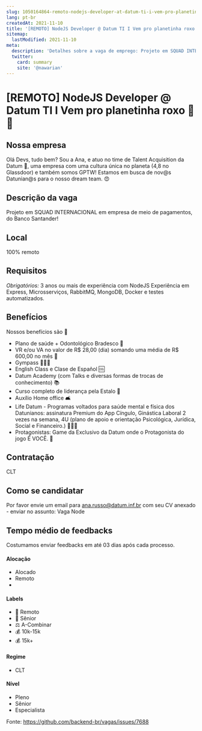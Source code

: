 ```yaml
---
slug: 1050164864-remoto-nodejs-developer-at-datum-ti-i-vem-pro-planetinha-roxo
lang: pt-br
createdAt: 2021-11-10
title: '[REMOTO] NodeJS Developer @ Datum TI I Vem pro planetinha roxo 🚀💜 - Vaga de Emprego'
sitemap:
  lastModified: 2021-11-10
meta:
  description: 'Detalhes sobre a vaga de emprego: Projeto em SQUAD INTERNACIONAL em empresa de meio de pagamentos, do Banco Santander!'
  twitter:
    card: summary
    site: '@nawarian'
---
```


# [REMOTO] NodeJS Developer @ Datum TI I Vem pro planetinha roxo 🚀💜

## Nossa empresa

Olá Devs, tudo bem? Sou a Ana, e atuo no time de Talent Acquisition da Datum 💜, uma empresa com uma cultura única no planeta (4,8 no Glassdoor) e também somos GPTW! Estamos em busca de nov@s Datunian@s para o nosso dream team. 😍

## Descrição da vaga

Projeto em SQUAD INTERNACIONAL em empresa de meio de pagamentos, do Banco Santander!

## Local

100% remoto

## Requisitos

*Obrigatórios:*
3 anos ou mais de experiência com NodeJS
Experiência em Express, Microsserviços, RabbitMQ, MongoDB, Docker e testes automatizados.

## Benefícios

Nossos benefícios são 💜
- Plano de saúde + Odontológico Bradesco 🏥
- VR e/ou VA no valor de R$ 28,00 (dia) somando uma média de R$ 600,00 no mês 🍕
- Gympass 🏋🏽‍♀️
- English Class e Clase de Español 🆒
- Datum Academy (com Talks e diversas formas de trocas de conhecimento) 📚
- Curso completo de liderança pela Estalo 🎯
- Auxílio Home office 🛋️
- Life Datum - Programas voltados para saúde mental e física dos Datunianos: assinatura Premium do App Cíngulo, Ginástica Laboral 2 vezes na semana, 4U (plano de apoio e orientação Psicológica, Jurídica, Social e Financeiro.) 🧘🏾‍♂️
- Protagonistas: Game da Exclusivo da Datum onde o Protagonista do jogo É VOCÊ. 👾

## Contratação

CLT

## Como se candidatar

Por favor envie um email para ana.russo@datum.inf.br com seu CV anexado - enviar no assunto: Vaga Node

## Tempo médio de feedbacks

Costumamos enviar feedbacks em até 03 dias após cada processo.

#### Alocação
- Alocado
- Remoto
-
#### Labels
- 🏢 Remoto
- 👴 Sênior
- ⚖️ A-Combinar
- 💰 10k-15k
- 💰 15k+

#### Regime
- CLT


#### Nível
- Pleno
- Sênior
- Especialista

Fonte: https://github.com/backend-br/vagas/issues/7688